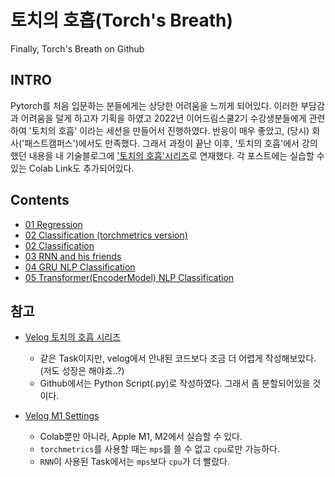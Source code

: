 # 토치의 호흡(Torch's Breath)
Finally, Torch's Breath on Github

## INTRO
Pytorch를 처음 입문하는 분들에게는 상당한 어려움을 느끼게 되어있다. 이러한 부담감과 어려움을 덜게 하고자 기획을 하였고 2022년 이어드림스쿨2기 수강생분들에게 관련하여 '토치의 호흡' 이라는 세션을 만들어서 진행하였다. 반응이 매우 좋았고, (당시) 회사('패스트캠퍼스')에서도 만족했다. 그래서 과정이 끝난 이후, '토치의 호흡'에서 강의했던 내용을 내 기술블로그에 ['토치의 호흡'시리즈](https://velog.io/@heiswicked/series/Torchs-Breath)로 연재했다. 각 포스트에는 실습할 수 있는 Colab Link도 추가되어있다. 


## Contents
- [01 Regression](https://github.com/renslightsaber/Torchs-Breath/tree/main/01%20Regression)
- [02 Classification (torchmetrics version)](https://github.com/renslightsaber/Torchs-Breath/tree/main/02%20Classification%20(torchmetrics%20version)) 
- [02 Classification](https://github.com/renslightsaber/Torchs-Breath/tree/main/02%20Classification) 
- [03 RNN and his friends](https://github.com/renslightsaber/Torchs-Breath/tree/main/03%20RNN%20and%20his%20friends) 
- [04 GRU NLP Classification](https://github.com/renslightsaber/Torchs-Breath/tree/main/04%20GRU%20NLP%20Classification) 
- [05 Transformer(EncoderModel) NLP Classification](https://github.com/renslightsaber/Torchs-Breath/tree/main/05%20Transformer(Encoder%20Model)%20NLP%20Classification)

## 참고
 - [Velog 토치의 호흡 시리즈](https://velog.io/@heiswicked/series/Torchs-Breath)
   - 같은 Task이지만, velog에서 안내된 코드보다 조금 더 어렵게 작성해보았다. (저도 성장은 해야죠..?)
   - Github에서는 Python Script(.py)로 작성하였다. 그래서 좀 분할되어있을 것 이다.
   
 - [Velog M1 Settings](https://velog.io/@heiswicked/series/M1Settings)
   - Colab뿐만 아니라, Apple M1, M2에서 실습할 수 있다.
   - `torchmetrics`를 사용할 때는 `mps`를 쓸 수 없고 `cpu`로만 가능하다.
   - `RNN`이 사용된 Task에서는 `mps`보다 `cpu`가 더 빨랐다.



